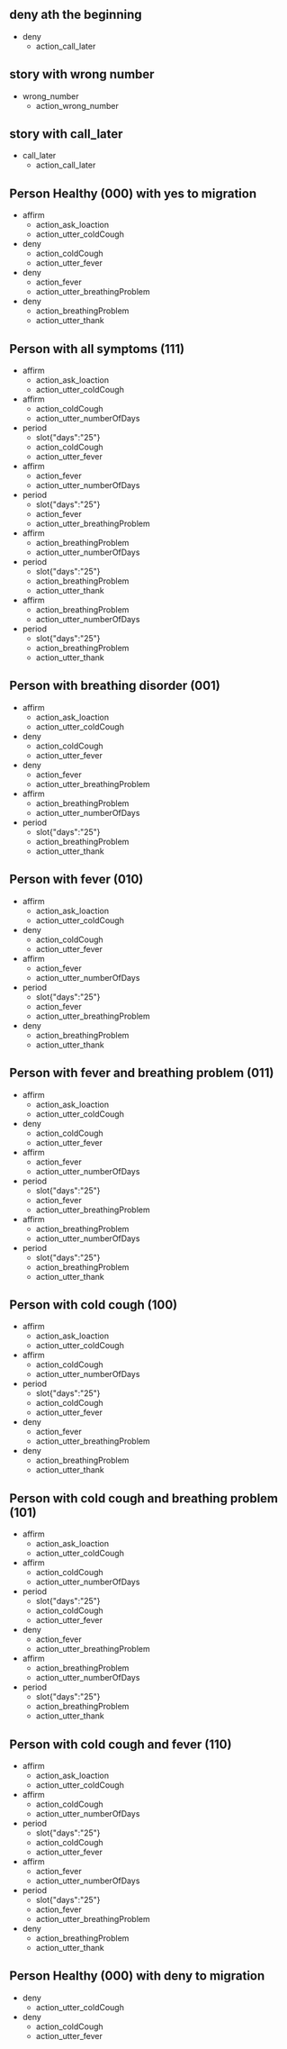 ## deny ath the beginning
* deny
    - action_call_later

## story with wrong number
* wrong_number
    - action_wrong_number

## story with call_later
* call_later
    - action_call_later

## Person Healthy (000) with yes to migration
* affirm
    - action_ask_loaction
    - action_utter_coldCough
* deny
    - action_coldCough
    - action_utter_fever
* deny
    - action_fever
    - action_utter_breathingProblem
* deny
    - action_breathingProblem
    - action_utter_thank


## Person with all symptoms (111)
* affirm
    - action_ask_loaction
    - action_utter_coldCough
* affirm
    - action_coldCough
    - action_utter_numberOfDays
* period
    - slot{"days":"25"}
    - action_coldCough
    - action_utter_fever
* affirm
    - action_fever
    - action_utter_numberOfDays
* period
    - slot{"days":"25"}
    - action_fever
    - action_utter_breathingProblem
* affirm
    - action_breathingProblem
    - action_utter_numberOfDays
* period
    - slot{"days":"25"}
    - action_breathingProblem
    - action_utter_thank
* affirm
    - action_breathingProblem
    - action_utter_numberOfDays
* period
    - slot{"days":"25"}
    - action_breathingProblem
    - action_utter_thank

## Person with breathing disorder (001)
* affirm
    - action_ask_loaction
    - action_utter_coldCough
* deny
    - action_coldCough
    - action_utter_fever
* deny
    - action_fever
    - action_utter_breathingProblem
* affirm
    - action_breathingProblem
    - action_utter_numberOfDays
* period
    - slot{"days":"25"}
    - action_breathingProblem
    - action_utter_thank


## Person with fever (010)
* affirm
    - action_ask_loaction
    - action_utter_coldCough
* deny
    - action_coldCough
    - action_utter_fever
* affirm
    - action_fever
    - action_utter_numberOfDays
* period
    - slot{"days":"25"}
    - action_fever
    - action_utter_breathingProblem
* deny
    - action_breathingProblem
    - action_utter_thank


## Person with fever and breathing problem (011)
* affirm
    - action_ask_loaction
    - action_utter_coldCough
* deny
    - action_coldCough
    - action_utter_fever
* affirm
    - action_fever
    - action_utter_numberOfDays
* period
    - slot{"days":"25"}
    - action_fever
    - action_utter_breathingProblem
* affirm
    - action_breathingProblem
    - action_utter_numberOfDays
* period
    - slot{"days":"25"}
    - action_breathingProblem
    - action_utter_thank

## Person with cold cough (100)
* affirm
    - action_ask_loaction
    - action_utter_coldCough
* affirm
    - action_coldCough
    - action_utter_numberOfDays
* period
    - slot{"days":"25"}
    - action_coldCough
    - action_utter_fever
* deny
    - action_fever
    - action_utter_breathingProblem
* deny
    - action_breathingProblem
    - action_utter_thank

## Person with cold cough and breathing problem (101)
* affirm
    - action_ask_loaction
    - action_utter_coldCough
* affirm
    - action_coldCough
    - action_utter_numberOfDays
* period
    - slot{"days":"25"}
    - action_coldCough
    - action_utter_fever
* deny
    - action_fever
    - action_utter_breathingProblem
* affirm
    - action_breathingProblem
    - action_utter_numberOfDays
* period
    - slot{"days":"25"}
    - action_breathingProblem
    - action_utter_thank

## Person with cold cough and fever (110)
* affirm
    - action_ask_loaction
    - action_utter_coldCough
* affirm
    - action_coldCough
    - action_utter_numberOfDays
* period
    - slot{"days":"25"}
    - action_coldCough
    - action_utter_fever
* affirm
    - action_fever
    - action_utter_numberOfDays
* period
    - slot{"days":"25"}
    - action_fever
    - action_utter_breathingProblem
* deny
    - action_breathingProblem
    - action_utter_thank


## Person Healthy (000) with deny to migration
* deny
    - action_utter_coldCough
* deny
    - action_coldCough
    - action_utter_fever
